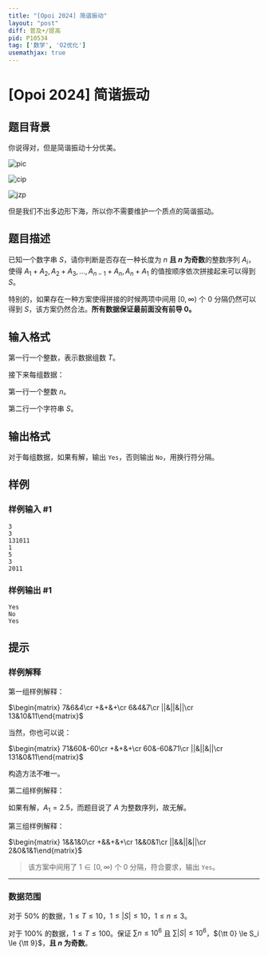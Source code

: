 ```yaml
---
title: "[Opoi 2024] 简谐振动"
layout: "post"
diff: 普及+/提高
pid: P10534
tag: ['数学', 'O2优化']
usemathjax: true
---
```


# [Opoi 2024] 简谐振动
## 题目背景

你说得对，但是简谐振动十分优美。

![pic](https://ts1.cn.mm.bing.net/th?id=OIP-C.uGsZxikgYriy7OYxJsbm0AHaD1&w=174&h=150&c=8&rs=1&qlt=90&o=6&pid=3.1&rm=2)

![cip](https://tse4-mm.cn.bing.net/th/id/OIP-C.yNecd9xmljOtND3V6b4gcAHaEW?w=278&h=180&c=7&r=0&o=5&pid=1.7)

![jzp](https://tse2-mm.cn.bing.net/th/id/OIP-C.GSxOJQ3KlXRC9V_y_crpigHaFj?w=230&h=180&c=7&r=0&o=5&pid=1.7)

但是我们不出多边形下海，所以你不需要维护一个质点的简谐振动。
## 题目描述

已知一个数字串 $S$，请你判断是否存在一种长度为 $n$ **且 $n$ 为奇数**的整数序列 $A_i$，使得 $A_1+A_2,A_2+A_3,\dots,A_{n-1}+A_n,A_n+A_1$ 的值按顺序依次拼接起来可以得到 $S$。

特别的，如果存在一种方案使得拼接的时候两项中间用 $[0,\infty)$ 个 $0$ 分隔仍然可以得到 $S$，该方案仍然合法。**所有数据保证最前面没有前导 $0$。**
## 输入格式

第一行一个整数，表示数据组数 $T$。

接下来每组数据：

第一行一个整数 $n$。

第二行一个字符串 $S$。
## 输出格式

对于每组数据，如果有解，输出 `Yes`，否则输出 `No`，用换行符分隔。
## 样例

### 样例输入 #1
```
3
3
131011
1
5
3
2011

```
### 样例输出 #1
```
Yes
No
Yes
```
## 提示

### 样例解释
第一组样例解释：

$\begin{matrix}
7&6&4\cr
+&+&+\cr
6&4&7\cr
||&||&||\cr
13&10&11\end{matrix}$

当然，你也可以说：

$\begin{matrix}
71&60&-60\cr
+&+&+\cr
60&-60&71\cr
||&||&||\cr
131&0&11\end{matrix}$

构造方法不唯一。

第二组样例解释：

如果有解，$A_1=2.5$，而题目说了 $A$ 为整数序列，故无解。

第三组样例解释：

$\begin{matrix}
1&&1&0\cr
+&&+&+\cr
1&&0&1\cr
||&&||&||\cr
2&0&1&1\end{matrix}$

> 该方案中间用了 $1 \in [0,\infty)$ 个 $0$ 分隔，符合要求，输出 `Yes`。

---
### 数据范围
对于 $50\%$ 的数据，$1\le T \le 10$，$1\le |S| \le 10$，$1 \le n \le 3$。

对于 $100\%$ 的数据，$1\le T \le 100$。保证 $\sum n\le 10^6$ 且 $\sum|S|\le 10^6$，${\tt 0} \le S_i \le {\tt 9}$，**且 $n$ 为奇数**。
